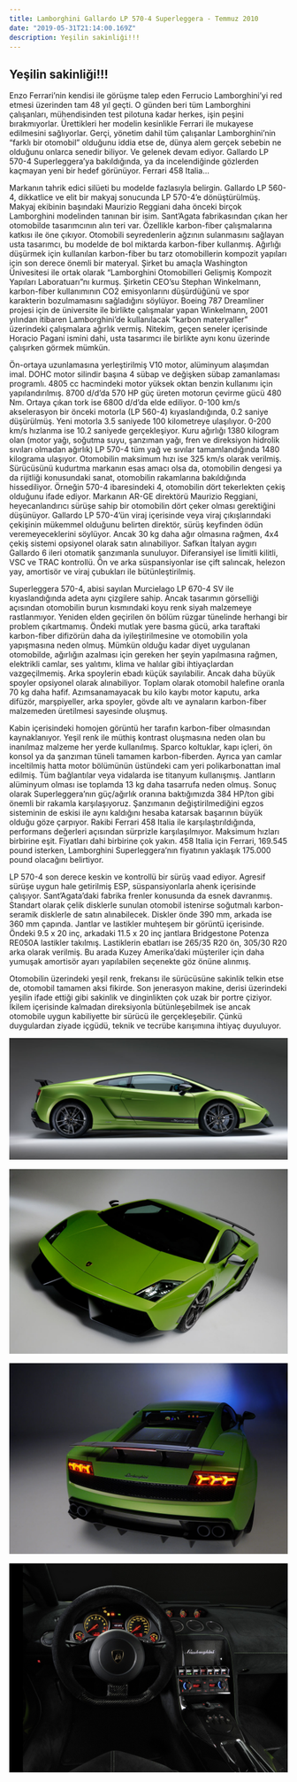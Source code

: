 ```yaml
---
title: Lamborghini Gallardo LP 570-4 Superleggera - Temmuz 2010
date: "2019-05-31T21:14:00.169Z"
description: Yeşilin sakinliği!!!
---
```


## Yeşilin sakinliği!!!

Enzo Ferrari’nin kendisi ile görüşme talep eden Ferrucio Lamborghini’yi red etmesi üzerinden tam 48 yıl geçti. O günden beri tüm Lamborghini çalışanları, mühendisinden test pilotuna kadar herkes, işin peşini bırakmıyorlar. Ürettikleri her modelin kesinlikle Ferrari ile mukayese edilmesini sağlıyorlar. Gerçi, yönetim dahil tüm çalışanlar Lamborghini’nin “farklı bir otomobil” olduğunu iddia etse de, dünya alem gerçek sebebin ne olduğunu onlarca senedir biliyor. Ve gelenek devam ediyor. Gallardo LP 570-4 Superleggera’ya bakıldığında, ya da incelendiğinde gözlerden kaçmayan yeni bir hedef görünüyor. Ferrari 458 Italia…

Markanın tahrik edici silüeti bu modelde fazlasıyla belirgin. Gallardo LP 560-4, dikkatlice ve elit bir makyaj sonucunda LP 570-4’e dönüştürülmüş. Makyaj ekibinin başındaki Maurizio Reggiani daha önceki birçok Lamborghini modelinden tanınan bir isim. Sant’Agata fabrikasından çıkan her otomobilde tasarımcının alın teri var. Özellikle karbon-fiber çalışmalarına katkısı ile öne çıkıyor. Otomobili seyredenlerin ağzının sulanmasını sağlayan usta tasarımcı, bu modelde de bol miktarda karbon-fiber kullanmış. Ağırlığı düşürmek için kullanılan karbon-fiber bu tarz otomobillerin kompozit yapıları için son derece önemli bir materyal. Şirket bu amaçla Washington Ünivesitesi ile ortak olarak “Lamborghini Otomobilleri Gelişmiş Kompozit Yapıları Laboratuarı”nı kurmuş. Şirketin CEO’su Stephan Winkelmann, karbon-fiber kullanımının CO2 emisyonlarını düşürdüğünü ve spor karakterin bozulmamasını sağladığını söylüyor. Boeing 787 Dreamliner projesi için de üniversite ile birlikte çalışmalar yapan Winkelmann, 2001 yılından itibaren Lamborghini’de kullanılacak “karbon materyaller” üzerindeki çalışmalara ağırlık vermiş. Nitekim, geçen seneler içerisinde Horacio Pagani ismini dahi, usta tasarımcı ile birlikte aynı konu üzerinde çalışırken görmek mümkün.

Ön-ortaya uzunlamasına yerleştirilmiş V10 motor, alüminyum alaşımdan imal. DOHC motor silindir başına 4 sübap ve değişken sübap zamanlaması programlı. 4805 cc hacmindeki motor yüksek oktan benzin kullanımı için yapılandırılmış. 8700 d/d’da 570 HP güç üreten motorun çevirme gücü 480 Nm. Ortaya çıkan tork ise 6800 d/d’da elde ediliyor. 0-100 km/s akselerasyon bir önceki motorla (LP 560-4) kıyaslandığında, 0.2 saniye düşürülmüş. Yeni motorla 3.5 saniyede 100 kilometreye ulaşılıyor. 0-200 km/s hızlanma ise 10.2 saniyede gerçekleşiyor. Kuru ağırlığı 1380 kilogram olan (motor yağı, soğutma suyu, şanzıman yağı, fren ve direksiyon hidrolik sıvıları olmadan ağırlık) LP 570-4 tüm yağ ve sıvılar tamamlandığında 1480 kilograma ulaşıyor. Otomobilin maksimum hızı ise 325 km/s olarak verilmiş. Sürücüsünü kudurtma markanın esas amacı olsa da, otomobilin dengesi ya da rijitliği konusundaki sanat, otomobilin rakamlarına bakıldığında hissediliyor. Örneğin 570-4 ibaresindeki 4, otomobilin dört tekerlekten çekiş olduğunu ifade ediyor. Markanın AR-GE direktörü Maurizio Reggiani, heyecanlandırıcı sürüşe sahip bir otomobilin dört çeker olması gerektiğini düşünüyor. Gallardo LP 570-4’ün viraj içerisinde veya viraj çıkışlarındaki çekişinin mükemmel olduğunu belirten direktör, sürüş keyfinden ödün veremeyeceklerini söylüyor. Ancak 30 kg daha ağır olmasına rağmen, 4x4 çekiş sistemi opsiyonel olarak satın alınabiliyor. Safkan İtalyan aygırı Gallardo 6 ileri otomatik şanzımanla sunuluyor. Diferansiyel ise limitli kilitli, VSC ve TRAC kontrollü. Ön ve arka süspansiyonlar ise çift salıncak, helezon yay, amortisör ve viraj çubukları ile bütünleştirilmiş.

Superleggera 570-4, abisi sayılan Murcielago LP 670-4 SV ile kıyaslandığında adeta aynı çizgilere sahip. Ancak tasarımın görselliği açısından otomobilin burun kısmındaki koyu renk siyah malzemeye rastlanmıyor. Yeniden elden geçirilen ön bölüm rüzgar tünelinde herhangi bir problem çıkartmamış. Öndeki mutlak yere basma gücü, arka taraftaki karbon-fiber difizörün daha da iyileştirilmesine ve otomobilin yola yapışmasına neden olmuş. Mümkün olduğu kadar diyet uygulanan otomobilde, ağırlığın azalması için gereken her şeyin yapılmasına rağmen, elektrikli camlar, ses yalıtımı, klima ve halılar gibi ihtiyaçlardan vazgeçilmemiş. Arka spoylerin ebadı küçük sayılabilir. Ancak daha büyük spoyler opsiyonel olarak alınabiliyor. Toplam olarak otomobil halefine oranla 70 kg daha hafif. Azımsanamayacak bu kilo kaybı motor kaputu, arka difüzör, marşpiyeller, arka spoyler, gövde altı ve aynaların karbon-fiber malzemeden üretilmesi sayesinde oluşmuş.

Kabin içerisindeki homojen görüntü her tarafın karbon-fiber olmasından kaynaklanıyor. Yeşil renk ile müthiş kontrast oluşmasına neden olan bu inanılmaz malzeme her yerde kullanılmış. Sparco koltuklar, kapı içleri, ön konsol ya da şanzıman tüneli tamamen karbon-fiberden. Ayrıca yan camlar inceltilmiş hatta motor bölümünün üstündeki cam yeri polikarbonattan imal edilmiş. Tüm bağlantılar veya vidalarda ise titanyum kullanışmış. Jantların alüminyum olması ise toplamda 13 kg daha tasarrufa neden olmuş. Sonuç olarak Superleggera’nın güç/ağırlık oranına baktığımızda 384 HP/ton gibi önemli bir rakamla karşılaşıyoruz. Şanzımanın değiştirilmediğini egzos sisteminin de eskisi ile aynı kaldığını hesaba katarsak başarının büyük olduğu göze çarpıyor. Rakibi Ferrari 458 Italia ile karşılaştırıldığında, performans değerleri açısından sürprizle karşılaşılmıyor. Maksimum hızları birbirine eşit. Fiyatları dahi birbirine çok yakın. 458 Italia için Ferrari, 169.545 pound isterken, Lamborghini Superleggera’nın fiyatının yaklaşık 175.000 pound olacağını belirtiyor.

LP 570-4 son derece keskin ve kontrollü bir sürüş vaad ediyor. Agresif sürüşe uygun hale getirilmiş ESP, süspansiyonlarla ahenk içerisinde çalışıyor. Sant’Agata’daki fabrika frenler konusunda da esnek davranmış. Standart olarak çelik disklerle sunulan otomobil istenirse soğutmalı karbon-seramik disklerle de satın alınabilecek. Diskler önde 390 mm, arkada ise 360 mm çapında. Jantlar ve lastikler muhteşem bir görüntü içerisinde. Öndeki 9.5 x 20 inç, arkadaki 11.5 x 20 inç jantlara Bridgestone Potenza RE050A lastikler takılmış. Lastiklerin ebatları ise 265/35 R20 ön, 305/30 R20 arka olarak verilmiş. Bu arada Kuzey Amerika’daki müşteriler için daha yumuşak amortisör ayarı yapılabilen seçenekte göz önüne alınmış. 

Otomobilin üzerindeki yeşil renk, frekansı ile sürücüsüne sakinlik telkin etse de, otomobil tamamen aksi fikirde. Son jenerasyon makine, derisi üzerindeki yeşilin ifade ettiği gibi sakinlik ve dinginlikten çok uzak bir portre çiziyor. İkilem içerisinde kalmadan direksiyonla bütünleşebilmek ise ancak otomobile uygun kabiliyette bir sürücü ile gerçekleşebilir. Çünkü duygulardan ziyade içgüdü, teknik ve tecrübe karışımına ihtiyaç duyuluyor.

![lamborghini-gallardo-1](./lamborghini-gallardo-1.jpg)

![lamborghini-gallardo-2](./lamborghini-gallardo-2.jpg)

![lamborghini-gallardo-3](./lamborghini-gallardo-3.jpg)

![lamborghini-gallardo-4](./lamborghini-gallardo-4.jpg)